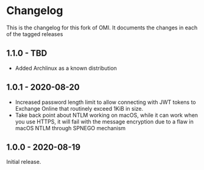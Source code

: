 # Changelog

This is the changelog for this fork of OMI.
It documents the changes in each of the tagged releases

## 1.1.0 - TBD

+ Added Archlinux as a known distribution

## 1.0.1 - 2020-08-20

+ Increased password length limit to allow connecting with JWT tokens to Exchange Online that routinely exceed 1KiB in size.
+ Take back point about NTLM working on macOS, while it can work when you use HTTPS, it will fail with the message encryption due to a flaw in macOS NTLM through SPNEGO mechanism

## 1.0.0 - 2020-08-19

Initial release.
